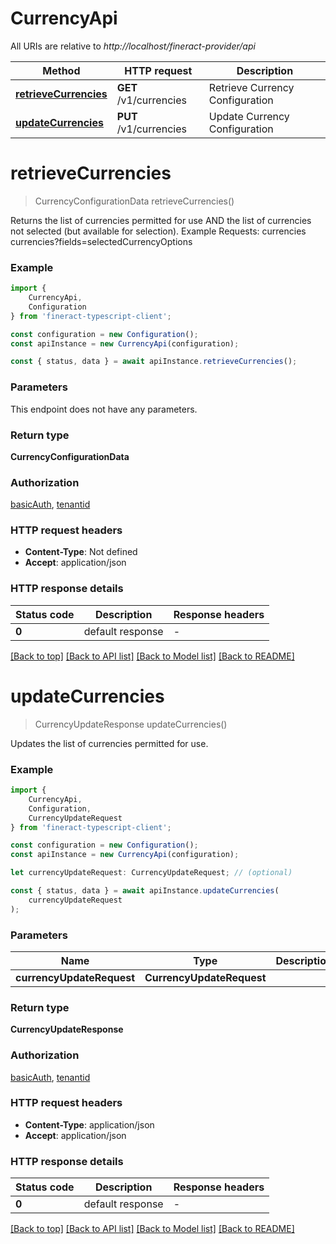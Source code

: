 # CurrencyApi

All URIs are relative to *http://localhost/fineract-provider/api*

|Method | HTTP request | Description|
|------------- | ------------- | -------------|
|[**retrieveCurrencies**](#retrievecurrencies) | **GET** /v1/currencies | Retrieve Currency Configuration|
|[**updateCurrencies**](#updatecurrencies) | **PUT** /v1/currencies | Update Currency Configuration|

# **retrieveCurrencies**
> CurrencyConfigurationData retrieveCurrencies()

Returns the list of currencies permitted for use AND the list of currencies not selected (but available for selection).  Example Requests:  currencies currencies?fields=selectedCurrencyOptions 

### Example

```typescript
import {
    CurrencyApi,
    Configuration
} from 'fineract-typescript-client';

const configuration = new Configuration();
const apiInstance = new CurrencyApi(configuration);

const { status, data } = await apiInstance.retrieveCurrencies();
```

### Parameters
This endpoint does not have any parameters.


### Return type

**CurrencyConfigurationData**

### Authorization

[basicAuth](../README.md#basicAuth), [tenantid](../README.md#tenantid)

### HTTP request headers

 - **Content-Type**: Not defined
 - **Accept**: application/json


### HTTP response details
| Status code | Description | Response headers |
|-------------|-------------|------------------|
|**0** | default response |  -  |

[[Back to top]](#) [[Back to API list]](../README.md#documentation-for-api-endpoints) [[Back to Model list]](../README.md#documentation-for-models) [[Back to README]](../README.md)

# **updateCurrencies**
> CurrencyUpdateResponse updateCurrencies()

Updates the list of currencies permitted for use.

### Example

```typescript
import {
    CurrencyApi,
    Configuration,
    CurrencyUpdateRequest
} from 'fineract-typescript-client';

const configuration = new Configuration();
const apiInstance = new CurrencyApi(configuration);

let currencyUpdateRequest: CurrencyUpdateRequest; // (optional)

const { status, data } = await apiInstance.updateCurrencies(
    currencyUpdateRequest
);
```

### Parameters

|Name | Type | Description  | Notes|
|------------- | ------------- | ------------- | -------------|
| **currencyUpdateRequest** | **CurrencyUpdateRequest**|  | |


### Return type

**CurrencyUpdateResponse**

### Authorization

[basicAuth](../README.md#basicAuth), [tenantid](../README.md#tenantid)

### HTTP request headers

 - **Content-Type**: application/json
 - **Accept**: application/json


### HTTP response details
| Status code | Description | Response headers |
|-------------|-------------|------------------|
|**0** | default response |  -  |

[[Back to top]](#) [[Back to API list]](../README.md#documentation-for-api-endpoints) [[Back to Model list]](../README.md#documentation-for-models) [[Back to README]](../README.md)

